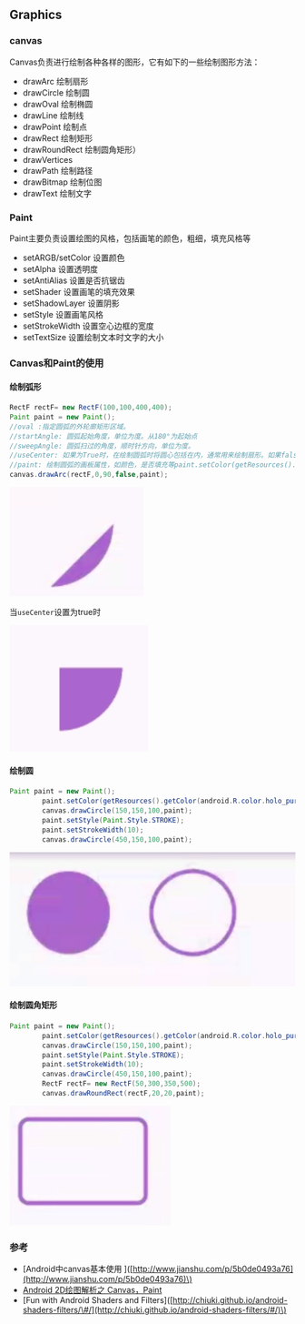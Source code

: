 ## Graphics

### canvas

Canvas负责进行绘制各种各样的图形，它有如下的一些绘制图形方法：

* drawArc 绘制扇形
* drawCircle 绘制圆
* drawOval 绘制椭圆
* drawLine 绘制线
* drawPoint 绘制点
* drawRect 绘制矩形
* drawRoundRect 绘制圆角矩形）
* drawVertices
* drawPath 绘制路径
* drawBitmap 绘制位图
* drawText 绘制文字

### Paint

Paint主要负责设置绘图的风格，包括画笔的颜色，粗细，填充风格等

* setARGB/setColor 设置颜色
* setAlpha 设置透明度
* setAntiAlias 设置是否抗锯齿
* setShader 设置画笔的填充效果
* setShadowLayer 设置阴影
* setStyle 设置画笔风格
* setStrokeWidth 设置空心边框的宽度
* setTextSize 设置绘制文本时文字的大小

### Canvas和Paint的使用

#### 绘制弧形

```java
RectF rectF= new RectF(100,100,400,400);
Paint paint = new Paint();
//oval :指定圆弧的外轮廓矩形区域。
//startAngle: 圆弧起始角度，单位为度。从180°为起始点
//sweepAngle: 圆弧扫过的角度，顺时针方向，单位为度。
//useCenter: 如果为True时，在绘制圆弧时将圆心包括在内，通常用来绘制扇形。如果false会将圆弧的两端用直线连接
//paint: 绘制圆弧的画板属性，如颜色，是否填充等paint.setColor(getResources().getColor(android.R.color.holo_purple));
canvas.drawArc(rectF,0,90,false,paint);
```

![](images/graphics-1.png)

当`useCenter`设置为true时

![](images/graphics-2.png)

#### 绘制圆

```java
Paint paint = new Paint();
        paint.setColor(getResources().getColor(android.R.color.holo_purple));
        canvas.drawCircle(150,150,100,paint);
        paint.setStyle(Paint.Style.STROKE);
        paint.setStrokeWidth(10);
        canvas.drawCircle(450,150,100,paint);
```

![](images/graphics-3.png)

#### 绘制圆角矩形

```java
Paint paint = new Paint();
        paint.setColor(getResources().getColor(android.R.color.holo_purple));
        canvas.drawCircle(150,150,100,paint);
        paint.setStyle(Paint.Style.STROKE);
        paint.setStrokeWidth(10);
        canvas.drawCircle(450,150,100,paint);
        RectF rectF= new RectF(50,300,350,500);
        canvas.drawRoundRect(rectF,20,20,paint);
```

![](images/graphics-4.png)

### 参考

* \[Android中canvas基本使用
  \]\([http://www.jianshu.com/p/5b0de0493a76](http://www.jianshu.com/p/5b0de0493a76)\)
* [Android 2D绘图解析之 Canvas，Paint](http://blog.csdn.net/leejizhou/article/details/51524948)
* \[Fun with 
  Android Shaders and Filters\]\([http://chiuki.github.io/android-shaders-filters/\#/](http://chiuki.github.io/android-shaders-filters/#/)\)




